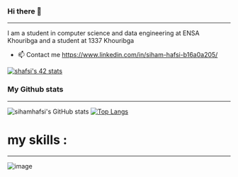 ### Hi there 👋
-------------------------------------------------------------------------------------------------------------------------------------------------------------------------
I am a student in computer science and data engineering at ENSA Khouribga and a student at 1337 Khouribga

- 📫 Contact me https://www.linkedin.com/in/siham-hafsi-b16a0a205/

[![shafsi's 42 stats](https://badge.mediaplus.ma/starryblue/shafsi)](https://github.com/sihamhafsi/badge42) </br>


### My Github stats
------------------------------------------------------------------------------------------------------------------------------------------------------------------------
![sihamhafsi's GitHub stats](https://github-readme-stats.vercel.app/api?username=sihamhafsi&show_icons=true&theme=dracula)
[![Top Langs](https://github-readme-stats.vercel.app/api/top-langs/?username=sihamhafsi&layout=demo&theme=dracula)](https://github.com/anuraghazra/github-readme-stats)

# my skills :
-------------------------------------------------------------------------------------------------------------------------------------------------------------------------

![image](https://user-images.githubusercontent.com/92990046/202314218-5dcc348d-af87-4c0e-8b34-2089c19e057e.png)
